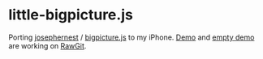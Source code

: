 # little-bigpicture.js
Porting [josephernest](https://github.com/josephernest) / [bigpicture.js](https://github.com/josephernest/bigpicture.js) to my iPhone.
[Demo](https://rawgit.com/luncheon/little-bigpicture.js/master/little-bigpicture.html?data=N4IgZg9gTgtghgFwGoFMoGcCWEB2IBcIANpggkSgLQBGmA5gA6YDGCArlCgHQBW6+ABi4BGEABoQAN0woA7gVAAPApQDsAJmESAnioAsADgET0zOBQLCAvhIQpFCAgG0lBAJx6tIXflUBmAFYTTAAvFAIA1QkACwQYIgIQAHVoxAACTHQ0gBlSchQ0gCF6AAUWdk40gH4QG1d8N1VVLjdhKO8CA2F1Lj8+4LDLYS5VADZR9tj4xNyyCiLS8o4CzLSSAGsCuBwMnDBMHFICnAg7BjgAEzFdtNlolmi07Qg2NLMd852AChOoBGiAPToF7-AEoODoBAA2QoSEASjEAB5qFAAHzUNgINLmYE3O4PJ4vN7bNIALQA8uSALJpACEaS+ADlwVAiNo4bt9oc7Gy0vAcNo0ghMDBYVxkWjamJ6gYAn4Wm0dO49KMWhMBuF8OpjCApglCABRCGC2RQI43XAFZgkZjrNL4N42u3bbR3NBbHAXW5muy0qX1NyaFoGPxKhqqNxcOWhkBYQb4VWtcaTOL6kCMiBpHAoFBehCZuiZg757FpAAqEAgRGoEEU2M9b2ilfQBRLzE4iC2Wbk5fsCBrii4Q7SACk2JDHSxnQK3ZVtl7Tea-XUQMp8MIAqNI351GHhAJ1D0-O045rtTFU4kqdACmBwRVYULM8wIKKh1x-avLNqhDuwwEAgMXp1VjUIzx1PVEgAEVwAByLFICgOgUCxEsQkrGA0hBd8JVRd8nzSFtW2iApijoMpWGWXDPzXYQJiAw8w1UAxVTGE8wIIPw9AvaZCDLckoPJGjLAmYZmLDLpVU3dj42EbjdUvQgAB0cAAKiFPs3iraAVPUls4CgZhHi+ccChRCBZBbKBYKyfTDMeMA2BwVhsB2TAwDSBgIHQLBqAoOFdLSGsIHWeAoHWB10DgSQUABThIRvQizHmedPO80hXMCmADkwPk4AYB0DguFhOyyO4qwKaQe1S5gOE4HAsWkXyUo7FS0najrOq6tJhPXZjmj0dofAjHoVRkzVhDE5MeLTDFBWBUVGwgF8iE7XrKG1VQhAMIaRLcIDVCCUD432rh1GmhTeJAMt7iyVYTlQkigvoZCJzsBwnhQ-DqJXNc+g8M6jp8Pw2mGQCNQIQwekOmbEhug47RBLALmIszaw-X7OgmLhDBjHwt0jFjxoIc9LrTbKG3gBgmBwOgnyrXr9yMMNRj0HVT040ZYcIRE4CFAzkIQABeJSQAAfT87Z1lFtJok4MARYUhAGH4AEAToUhojYaguBfGAASIJyjJQXADbyCgaHoJhKM4Xh0FF1FEXQT5HQhdBFbAPnPcoDX-m1h3ESBT5UQAcVIAAJbXA7gVFetGAQdR8Td2Y49cDG5kBedl+XFZIOYqFoRglltvUqguRA4CFgBSVRCirw9EPgZA0CwXB6-UKu-AAQSEYR64AYXbqrZHbzuu5ruvD0UUfu4EAf2+0Gee-nw9THMFAl771QoJX9R3oQJeq4COuAh37eA+dklrTdj2vbgSg0AhNAA6D7ZUWtFlsSIIho9jqwAF0rBAA) and [empty demo](https://rawgit.com/luncheon/little-bigpicture.js/master/little-bigpicture.html) are working on [RawGit](https://rawgit.com/).

